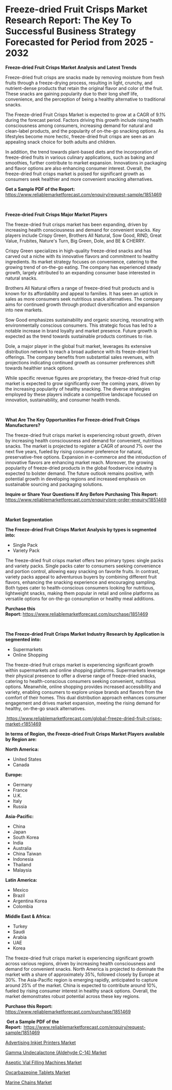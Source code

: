 <p><h1>Freeze-dried Fruit Crisps Market Research Report: The Key To Successful Business Strategy Forecasted for Period from 2025 - 2032</h1></p><p><strong>Freeze-dried Fruit Crisps Market Analysis and Latest Trends</strong></p>
<p><p>Freeze-dried fruit crisps are snacks made by removing moisture from fresh fruits through a freeze-drying process, resulting in light, crunchy, and nutrient-dense products that retain the original flavor and color of the fruit. These snacks are gaining popularity due to their long shelf life, convenience, and the perception of being a healthy alternative to traditional snacks.</p><p>The Freeze-dried Fruit Crisps Market is expected to grow at a CAGR of 9.1% during the forecast period. Factors driving this growth include rising health consciousness among consumers, increasing demand for natural and clean-label products, and the popularity of on-the-go snacking options. As lifestyles become more hectic, freeze-dried fruit crisps are seen as an appealing snack choice for both adults and children.</p><p>In addition, the trend towards plant-based diets and the incorporation of freeze-dried fruits in various culinary applications, such as baking and smoothies, further contribute to market expansion. Innovations in packaging and flavor options are also enhancing consumer interest. Overall, the freeze-dried fruit crisps market is poised for significant growth as consumers seek healthier and more convenient snacking alternatives.</p></p>
<p><strong>Get a Sample PDF of the Report:&nbsp;</strong> <a href="https://www.reliablemarketforecast.com/enquiry/request-sample/1851469?utm_campaign=1875&utm_medium=2&utm_source=Github&utm_content=ia&utm_term=07012025&utm_id=freeze-dried-fruit-crisps">https://www.reliablemarketforecast.com/enquiry/request-sample/1851469</a></p>
<p>&nbsp;</p>
<p><strong>Freeze-dried Fruit Crisps Major Market Players</strong></p>
<p><p>The freeze-dried fruit crisps market has been expanding, driven by increasing health consciousness and demand for convenient snacks. Key players include Crispy Green, Brothers All Natural, Sow Good, RIND, Great Value, Frubites, Nature's Turn, Big Green, Dole, and BE & CHERRY.</p><p>Crispy Green specializes in high-quality freeze-dried snacks and has carved out a niche with its innovative flavors and commitment to healthy ingredients. Its market strategy focuses on convenience, catering to the growing trend of on-the-go eating. The company has experienced steady growth, largely attributed to an expanding consumer base interested in natural snacks.</p><p>Brothers All Natural offers a range of freeze-dried fruit products and is known for its affordability and appeal to families. It has seen an uptick in sales as more consumers seek nutritious snack alternatives. The company aims for continued growth through product diversification and expansion into new markets.</p><p>Sow Good emphasizes sustainability and organic sourcing, resonating with environmentally conscious consumers. This strategic focus has led to a notable increase in brand loyalty and market presence. Future growth is expected as the trend towards sustainable products continues to rise.</p><p>Dole, a major player in the global fruit market, leverages its extensive distribution network to reach a broad audience with its freeze-dried fruit offerings. The company benefits from substantial sales revenues, with projections indicating continued growth as consumer preferences shift towards healthier snack options.</p><p>While specific revenue figures are proprietary, the freeze-dried fruit crisp market is expected to grow significantly over the coming years, driven by the increasing popularity of healthy snacking. The diverse strategies employed by these players indicate a competitive landscape focused on innovation, sustainability, and consumer health trends.</p></p>
<p>&nbsp;</p>
<p><strong>What Are The Key Opportunities For Freeze-dried Fruit Crisps Manufacturers?</strong></p>
<p><p>The freeze-dried fruit crisps market is experiencing robust growth, driven by increasing health consciousness and demand for convenient, nutritious snacks. The market is projected to register a CAGR of around 7% over the next five years, fueled by rising consumer preference for natural, preservative-free options. Expansion in e-commerce and the introduction of innovative flavors are enhancing market reach. Moreover, the growing popularity of freeze-dried products in the global foodservice industry is expected to bolster demand. The future outlook remains positive, with potential growth in developing regions and increased emphasis on sustainable sourcing and packaging solutions.</p></p>
<p><strong>Inquire or Share Your Questions If Any Before Purchasing This Report:</strong> <a href="https://www.reliablemarketforecast.com/enquiry/pre-order-enquiry/1851469?utm_campaign=1875&utm_medium=2&utm_source=Github&utm_content=ia&utm_term=07012025&utm_id=freeze-dried-fruit-crisps">https://www.reliablemarketforecast.com/enquiry/pre-order-enquiry/1851469</a></p>
<p>&nbsp;</p>
<p><strong>Market Segmentation</strong></p>
<p><strong>The Freeze-dried Fruit Crisps Market Analysis by types is segmented into:</strong></p>
<p><ul><li>Single Pack</li><li>Variety Pack</li></ul></p>
<p><p>The freeze-dried fruit crisps market offers two primary types: single packs and variety packs. Single packs cater to consumers seeking convenience and portion control, allowing easy snacking on favorite fruits. In contrast, variety packs appeal to adventurous buyers by combining different fruit flavors, enhancing the snacking experience and encouraging sampling. Both types cater to health-conscious consumers looking for nutritious, lightweight snacks, making them popular in retail and online platforms as versatile options for on-the-go consumption or healthy meal additions.</p></p>
<p><strong>Purchase this Report:&nbsp;</strong><a href="https://www.reliablemarketforecast.com/purchase/1851469?utm_campaign=1875&utm_medium=2&utm_source=Github&utm_content=ia&utm_term=07012025&utm_id=freeze-dried-fruit-crisps">https://www.reliablemarketforecast.com/purchase/1851469</a></p>
<p>&nbsp;</p>
<p><strong>The Freeze-dried Fruit Crisps Market Industry Research by Application is segmented into:</strong></p>
<p><ul><li>Supermarkets</li><li>Online Shopping</li></ul></p>
<p><p>The freeze-dried fruit crisps market is experiencing significant growth within supermarkets and online shopping platforms. Supermarkets leverage their physical presence to offer a diverse range of freeze-dried snacks, catering to health-conscious consumers seeking convenient, nutritious options. Meanwhile, online shopping provides increased accessibility and variety, enabling consumers to explore unique brands and flavors from the comfort of their homes. This dual distribution approach enhances consumer engagement and drives market expansion, meeting the rising demand for healthy, on-the-go snack alternatives.</p></p>
<p><a href="https://www.reliablemarketforecast.com/global-freeze-dried-fruit-crisps-market-r1851469?utm_campaign=1875&utm_medium=2&utm_source=Github&utm_content=ia&utm_term=07012025&utm_id=freeze-dried-fruit-crisps">&nbsp;https://www.reliablemarketforecast.com/global-freeze-dried-fruit-crisps-market-r1851469</a></p>
<p><strong>In terms of Region, the Freeze-dried Fruit Crisps Market Players available by Region are:</strong></p>
<p>
    <p> <strong> North America: </strong>
        <ul>
            <li>United States</li>
            <li>Canada</li>
        </ul>
        </p> 
    <p> <strong> Europe: </strong>
        <ul>
            <li>Germany</li>
            <li>France</li>
            <li>U.K.</li>
            <li>Italy</li>
            <li>Russia</li>
        </ul>
        </p> 
    <p> <strong> Asia-Pacific: </strong>
        <ul>
            <li>China</li>
            <li>Japan</li>
            <li>South Korea</li>
            <li>India</li>
            <li>Australia</li>
            <li>China Taiwan</li>
            <li>Indonesia</li>
            <li>Thailand</li>
            <li>Malaysia</li>
        </ul>
        </p> 
    <p> <strong> Latin America: </strong>
        <ul>
            <li>Mexico</li>
            <li>Brazil</li>
            <li>Argentina Korea</li>
            <li>Colombia</li>
        </ul>
        </p> 
    <p> <strong> Middle East & Africa: </strong>
        <ul>
            <li>Turkey</li>
            <li>Saudi</li>
            <li>Arabia</li>
            <li>UAE</li>
            <li>Korea</li>
        </ul>
    </p>
    </p>
<p><p>The freeze-dried fruit crisps market is experiencing significant growth across various regions, driven by increasing health consciousness and demand for convenient snacks. North America is projected to dominate the market with a share of approximately 35%, followed closely by Europe at 30%. The Asia-Pacific region is emerging rapidly, anticipated to capture around 25% of the market. China is expected to contribute around 10%, fueled by rising consumer interest in healthy snack options. Overall, the market demonstrates robust potential across these key regions.</p></p>
<p><strong>Purchase this Report: </strong><a href="https://www.reliablemarketforecast.com/purchase/1851469?utm_campaign=1875&utm_medium=2&utm_source=Github&utm_content=ia&utm_term=07012025&utm_id=freeze-dried-fruit-crisps">https://www.reliablemarketforecast.com/purchase/1851469</a></p>
<p>&nbsp;<strong>Get a Sample PDF of the Report:&nbsp;&nbsp;</strong><a href="https://www.reliablemarketforecast.com/enquiry/request-sample/1851469?utm_campaign=1875&utm_medium=2&utm_source=Github&utm_content=ia&utm_term=07012025&utm_id=freeze-dried-fruit-crisps">https://www.reliablemarketforecast.com/enquiry/request-sample/1851469</a></p>
<p><strong></strong></p>
<p><p><a href="https://www.linkedin.com/pulse/how-advertising-inkjet-printers-market-projected-soar-size-share-gj2vf?utm_campaign=1875&utm_medium=2&utm_source=Github&utm_content=ia&utm_term=07012025&utm_id=freeze-dried-fruit-crisps">Advertising Inkjet Printers Market</a></p><p><a href="https://www.linkedin.com/pulse/gamma-undecalactone-aldehyde-c-14-market-size-forecasted-d0cyc?utm_campaign=1875&utm_medium=2&utm_source=Github&utm_content=ia&utm_term=07012025&utm_id=freeze-dried-fruit-crisps">Gamma Undecalactone (Aldehyde C-14) Market</a></p><p><a href="https://www.linkedin.com/pulse/market-examination-report-aseptic-vial-filling-machines-growth-p7lnc?utm_campaign=1875&utm_medium=2&utm_source=Github&utm_content=ia&utm_term=07012025&utm_id=freeze-dried-fruit-crisps">Aseptic Vial Filling Machines Market</a></p><p><a href="https://www.linkedin.com/pulse/exploring-oxcarbazepine-tablets-market-size-share-growth-rate-t5ldf?utm_campaign=1875&utm_medium=2&utm_source=Github&utm_content=ia&utm_term=07012025&utm_id=freeze-dried-fruit-crisps">Oxcarbazepine Tablets Market</a></p><p><a href="https://www.linkedin.com/pulse/projecting-growth-marine-chains-market-insights-expected-l8bjc?utm_campaign=1875&utm_medium=2&utm_source=Github&utm_content=ia&utm_term=07012025&utm_id=freeze-dried-fruit-crisps">Marine Chains Market</a></p></p>